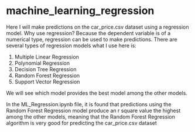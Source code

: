 # machine_learning_regression

Here I will make predictions on the car_price.csv dataset using a regression model. Why use regression?
Because the dependent variable is of a numerical type, regression can be used to make predictions. There are several types of regression models
what I use here is:
1. Multiple Linear Regression
2. Polynomial Regression
3. Decision Tree Regression
4. Random Forest Regression
5. Support Vector Regression

We will see which model provides the best model among the other models.

In the ML_Regression.ipynb file, it is found that predictions using the Random Forest Regression model produce an r square value
the highest among the other models, meaning that the Random Forest Regression algorithm is very good for predicting the car_price.csv dataset
